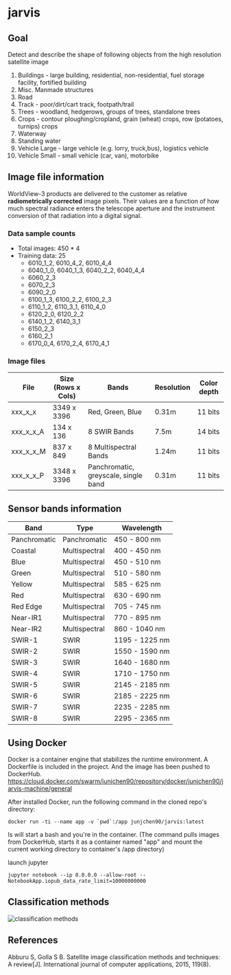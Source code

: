 # jarvis

## Goal

Detect and describe the shape of following objects from the high resolution satellite image

1. Buildings - large building, residential, non-residential, fuel storage facility, fortified building
2. Misc. Manmade structures 
3. Road 
4. Track - poor/dirt/cart track, footpath/trail
5. Trees - woodland, hedgerows, groups of trees, standalone trees
6. Crops - contour ploughing/cropland, grain (wheat) crops, row (potatoes, turnips) crops
7. Waterway 
8. Standing water
9. Vehicle Large - large vehicle (e.g. lorry, truck,bus), logistics vehicle
10. Vehicle Small - small vehicle (car, van), motorbike

## Image file information

WorldView-3 products are delivered to the customer as relative **radiometrically corrected** image pixels. Their values are a
function of how much spectral radiance enters the telescope aperture and the instrument conversion of that radiation into a
digital signal. 

### Data sample counts

* Total images: 450 * 4
* Training data: 25
    * 6010_1_2, 6010_4_2, 6010_4_4
    * 6040_1_0, 6040_1_3, 6040_2_2, 6040_4_4
    * 6060_2_3
    * 6070_2_3
    * 6090_2_0
    * 6100_1_3, 6100_2_2, 6100_2_3
    * 6110_1_2, 6110_3_1, 6110_4_0
    * 6120_2_0, 6120_2_2
    * 6140_1_2, 6140_3_1
    * 6150_2_3
    * 6160_2_1
    * 6170_0_4, 6170_2_4, 6170_4_1

### Image files

| File | Size (Rows x Cols) | Bands | Resolution | Color depth |
| --- | --- | --- | --- | --- |
| xxx_x_x | 3349 x 3396| Red, Green, Blue | 0.31m | 11 bits |
| xxx_x_x_A | 134 x 136 | 8 SWIR Bands | 7.5m | 14 bits |
| xxx_x_x_M | 837 x 849 | 8 Multispectral Bands | 1.24m | 11 bits |
| xxx_x_x_P | 3348 x 3396 | Panchromatic, greyscale, single band | 0.31m | 11 bits |

## Sensor bands information

| Band | Type | Wavelength |
| --- | --- | --- |
| Panchromatic | Panchromatic | 450 - 800 nm |
| Coastal | Multispectral | 400 - 450 nm |
| Blue | Multispectral | 450 - 510 nm |
| Green | Multispectral | 510 - 580 nm |
| Yellow | Multispectral | 585 - 625 nm |
| Red | Multispectral | 630 - 690 nm |
| Red Edge | Multispectral | 705 - 745 nm |
| Near-IR1 | Multispectral | 770 - 895 nm |
| Near-IR2 | Multispectral | 860 - 1040 nm |
| SWIR-1 | SWIR | 1195 - 1225 nm |
| SWIR-2 | SWIR | 1550 - 1590 nm |
| SWIR-3 | SWIR | 1640 - 1680 nm |
| SWIR-4 | SWIR | 1710 - 1750 nm |
| SWIR-5 | SWIR | 2145 - 2185 nm |
| SWIR-6 | SWIR | 2185 - 2225 nm |
| SWIR-7 | SWIR | 2235 - 2285 nm |
| SWIR-8 | SWIR | 2295 - 2365 nm |

## Using Docker

Docker is a container engine that stabilizes the runtime environment. A Dockerfile is included in the project. And the image has been pushed to DockerHub. https://cloud.docker.com/swarm/junjchen90/repository/docker/junjchen90/jarvis-machine/general 

After installed Docker, run the following command in the cloned repo's directory:

```
docker run -ti --name app -v `pwd`:/app junjchen90/jarvis:latest
```

Is will start a bash and you're in the container. (The command pulls images from DockerHub, starts it as a container named "app" and mount the current working directory to container's /app directory)

launch jupyter
```
jupyter notebook --ip 0.0.0.0 --allow-root --NotebookApp.iopub_data_rate_limit=10000000000
```

## Classification methods

![classification methods](https://raw.githubusercontent.com/junjchen/jarvis/master/clsfy_methods.png)

## References

Abburu S, Golla S B. Satellite image classification methods and techniques: A review[J]. International journal of computer applications, 2015, 119(8).
